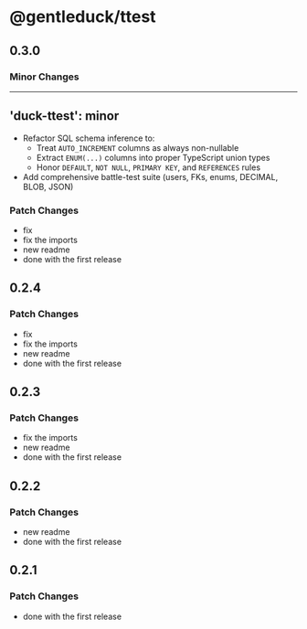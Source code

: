 # @gentleduck/ttest

## 0.3.0

### Minor Changes

---

## 'duck-ttest': minor

- Refactor SQL schema inference to:
  - Treat `AUTO_INCREMENT` columns as always non-nullable
  - Extract `ENUM(...)` columns into proper TypeScript union types
  - Honor `DEFAULT`, `NOT NULL`, `PRIMARY KEY`, and `REFERENCES` rules
- Add comprehensive battle-test suite (users, FKs, enums, DECIMAL, BLOB, JSON)

### Patch Changes

- fix
- fix the imports
- new readme
- done with the first release

## 0.2.4

### Patch Changes

- fix
- fix the imports
- new readme
- done with the first release

## 0.2.3

### Patch Changes

- fix the imports
- new readme
- done with the first release

## 0.2.2

### Patch Changes

- new readme
- done with the first release

## 0.2.1

### Patch Changes

- done with the first release
